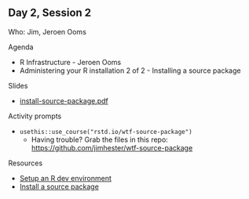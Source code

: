 ## Day 2, Session 2

Who: Jim, Jeroen Ooms

Agenda

  * R Infrastructure - Jeroen Ooms
  * Administering your R installation 2 of 2 - Installing a source package
  
Slides

  * [install-source-package.pdf](install-source-package.pdf)
  
Activity prompts

  * `usethis::use_course("rstd.io/wtf-source-package")`
    - Having trouble? Grab the files in this repo: <https://github.com/jimhester/wtf-source-package>

Resources

  * [Setup an R dev environment](https://whattheyforgot.org/setup-an-r-dev-environment.html)
  * [Install a source package](https://whattheyforgot.org/install-a-source-package.html)
